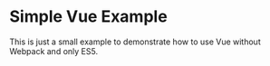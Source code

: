 # Simple Vue Example

This is just a small example to demonstrate how to use Vue
without Webpack and only ES5.